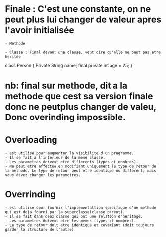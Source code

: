 # Finale : C'est une constante, on ne peut plus lui changer de valeur apres l'avoir initialisée
    - Methode 

    - Classe : Final devant une classe, veut dire qu'elle ne peut pas etre heritée

class Person {
    Private String name;
    final private int age = 25;
}


  # nb: final sur methode, dit a la methode que cest sa version finale donc ne peutplus changer de valeu, Donc overinding impossible.

  # Overloading 
    - est utilisé pour augmenter la visibilite d'un programme. 
    - Il se fait à l'interieur de la meme classe. 
    - Les parametres doivent etre differents (types et nombres).
    - Ne peut etre effectue en modifiant uniquement le type de retour de la methode. Le type de retour peut etre identique ou different, mais vous devez changer les parametres. 

  # Overrinding 
    - est utilisé opur fournir l'implementattion specifique d'ue methode qui est deja fourni par la superclasse(classe parent). 
    - Il se fait dans deux classe qui ont une relation d'heritage. 
    - Les parametres doivent etre les memes (types et nombres).
    - Le type de retour doit etre identique et covariant (doit toujours garder la structure de l'autre).
